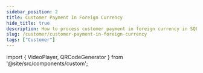 ```yaml
---
sidebar_position: 2
title: Customer Payment In Foreign Currency
hide_title: true
description: How to process customer payment in foreign currency in SQL Accounting
slug: /customer/customer-payment-in-foreign-currency
tags: ["Customer"]
---
```


import { VideoPlayer, QRCodeGenerator } from '@site/src/components/custom';

<QRCodeGenerator url="https://www.youtube.com/embed/5L44z7lmqdk?autoplay=1" />


<VideoPlayer 
  videoId="5L44z7lmqdk" 
    title="Customer Payment In Foreign Currency"
/>
 
  